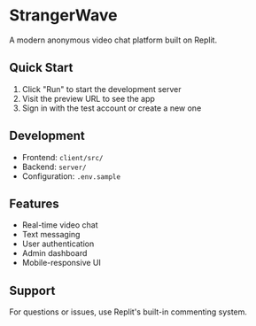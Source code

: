 # StrangerWave

A modern anonymous video chat platform built on Replit.

## Quick Start
1. Click "Run" to start the development server
2. Visit the preview URL to see the app
3. Sign in with the test account or create a new one

## Development
- Frontend: `client/src/`
- Backend: `server/`
- Configuration: `.env.sample`

## Features
- Real-time video chat
- Text messaging
- User authentication
- Admin dashboard
- Mobile-responsive UI

## Support
For questions or issues, use Replit's built-in commenting system.